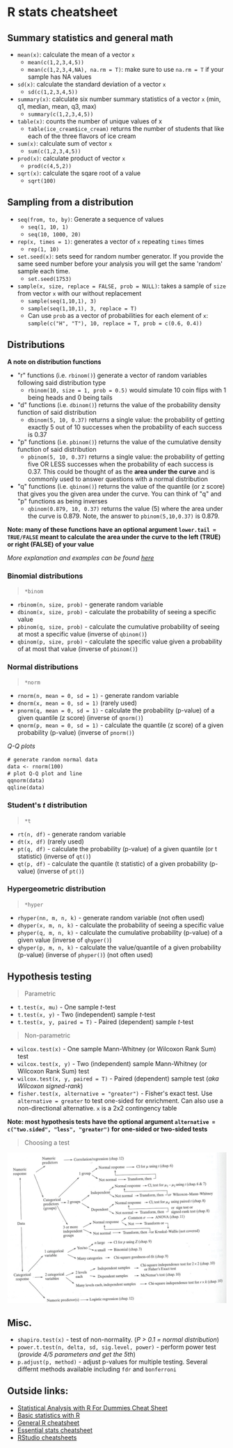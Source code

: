 # R stats cheatsheet

## Summary statistics and general math
- `mean(x)`: calculate the mean of a vector `x`
    - `mean(c(1,2,3,4,5))`
    - `mean(c(1,2,3,4,NA), na.rm = T)`: make sure to use `na.rm = T` if your sample has NA values
- `sd(x)`: calculate the standard deviation of a vector `x`
    - `sd(c(1,2,3,4,5))`
- `summary(x)`: calculate six number summary statistics of a vector `x` (min, q1, median, mean, q3, max)
    - `summary(c(1,2,3,4,5))`
- `table(x)`: counts the number of unique values of x
    - `table(ice_cream$ice_cream)` returns the number of students that like each of the three flavors of ice cream
- `sum(x)`: calculate sum of vector `x`
    - `sum(c(1,2,3,4,5))`
- `prod(x)`: calculate product of vector `x`
    - `prod(c(4,5,2))`
- `sqrt(x)`: calculate the sqare root of a value
    - `sqrt(100)`

## Sampling from a distribution
- `seq(from, to, by)`: Generate a sequence of values
    - `seq(1, 10, 1)`
    - `seq(10, 1000, 20)`
- `rep(x, times = 1)`: generates a vector of `x` repeating `times` times
    - `rep(1, 10)`
- `set.seed(x)`: sets seed for random number generator. If you provide the same seed number before your analysis you will get the same 'random' sample each time.
    - `set.seed(1753)`
- `sample(x, size, replace = FALSE, prob = NULL)`: takes a sample of `size` from vector `x` with our without replacement
    - `sample(seq(1,10,1), 3)`
    - `sample(seq(1,10,1), 3, replace = T)`
    - Can use `prob` as a vector of probabilities for each element of `x`: `sample(c("H", "T"), 10, replace = T, prob = c(0.6, 0.4))`

## Distributions

**A note on distribution functions**
- "r" functions (i.e. `rbinom()`) generate a vector of random variables following said distribution type
    - `rbinom(10, size = 1, prob = 0.5)` would simulate 10 coin flips with 1 being heads and 0 being tails
- "d" functions (i.e. `dbinom()`) returns the value of the probability density function of said distribution
    - `dbinom(5, 10, 0.37)` returns a single value: the probability of getting exactly 5 out of 10 successes when the probability of each success is 0.37
- "p" functions (i.e. `pbinom()`) returns the value of the cumulative density function of said distribution
    - `pbinom(5, 10, 0.37)` returns a single value: the probability of getting five OR LESS successes when the probability of each success is 0.37. This could be thought of as the **area under the curve** and is commonly used to answer questions with a normal distribution
- "q" functions (i.e. `qbinom()`) returns the value of the quantile (or z score) that gives you the given area under the curve. You can think of "q" and "p" functions as being inverses
    - `qbinom(0.879, 10, 0.37)` returns the value (5) where the area under the curve is 0.879. Note, the answer to `pbinom(5,10,0.37)` is 0.879.

**Note: many of these functions have an optional argument `lower.tail = TRUE/FALSE` meant to calculate the area under the curve to the left (TRUE) or right (FALSE) of your value**

*More explanation and examples can be found [here](https://www.statology.org/dbinom-pbinom-qbinom-rbinom-in-r/)*

### Binomial distributions
> `*binom`
- `rbinom(n, size, prob)` - generate random variable
- `dbinom(x, size, prob)` - calculate the probability of seeing a specific value
- `pbinom(q, size, prob)` - calculate the cumulative probability of seeing at most a specific value (inverse of `qbinom()`)
- `qbinom(p, size, prob)` - calculate the specific value given a probability of at most that value (inverse of `pbinom()`)

### Normal distributions
> `*norm`
- `rnorm(n, mean = 0, sd = 1)` - generate random variable
- `dnorm(x, mean = 0, sd = 1)` (rarely used)
- `pnorm(q, mean = 0, sd = 1)` - calculate the probability (p-value) of a given quantile (z score) (inverse of `qnorm()`)
- `qnorm(p, mean = 0, sd = 1)` - calculate the quantile (z score) of a given probability (p-value) (inverse of `pnorm()`)

*Q-Q plots*
```
# generate random normal data
data <- rnorm(100)
# plot Q-Q plot and line
qqnorm(data)
qqline(data)
```

### Student's *t* distribution
> `*t`
- `rt(n, df)` - generate random variable
- `dt(x, df)` (rarely used)
- `pt(q, df)` - calculate the probability (p-value) of a given quantile (or t statistic) (inverse of `qt()`)
- `qt(p, df)` - calculate the quantile (t statistic) of a given probability (p-value) (inverse of `pt()`)

### Hypergeometric distribution
> `*hyper`
- `rhyper(nn, m, n, k)` - generate random variable (not often used)
- `dhyper(x, m, n, k)` - calculate the probability of seeing a specific value
- `phyper(q, m, n, k)` - calculate the cumulative probability (p-value) of a given value (inverse of `qhyper()`)
- `qhyper(p, m, n, k)` - calculate the value/quantile of a given probability (p-value) (inverse of `phyper()`) (not often used)

## Hypothesis testing
> Parametric
- `t.test(x, mu)` - One sample *t*-test
- `t.test(x, y)` - Two (independent) sample *t*-test
- `t.test(x, y, paired = T)` - Paired (dependent) sample *t*-test

> Non-parametric
- `wilcox.test(x)` - One sample Mann-Whitney (or Wilcoxon Rank Sum) test
- `wilcox.test(x, y)` - Two (independent) sample Mann-Whitney (or Wilcoxon Rank Sum) test
- `wilcox.test(x, y, paired = T)` - Paired (dependent) sample test (*aka Wilcoxon signed-rank*)
- `fisher.test(x, alternative = "greater")` - Fisher's exact test. Use `alternative = greater` to test one-sided for enrichment. Can also use a non-directional alternative. `x` is a 2x2 contingency table

**Note: most hypothesis tests have the optional argument `alternative = c("two.sided", "less", "greater")` for one-sided or two-sided tests**

> Choosing a test

![](data/flowchart.png)

## Misc.
- `shapiro.test(x)` - test of non-normality. (*P > 0.1 = normal distribution*)
- `power.t.test(n, delta, sd, sig.level, power)` - perform power test (*provide 4/5 parameters and get the 5th*)
- `p.adjust(p, method)` - adjust p-values for multiple testing. Several differnt methods available including `fdr` and `bonferroni`

## Outside links:
* [Statistical Analysis with R For Dummies Cheat Sheet](https://www.dummies.com/programming/r/statistical-analysis-with-r-for-dummies-cheat-sheet/)
* [Basic statistics with R](https://cheatography.com/xeonkai/cheat-sheets/basic-statistics-with-r/)
* [General R cheatsheet](http://nicolascampione.weebly.com/uploads/1/9/4/1/19411255/r_cheat_sheet.pdf)
* [Essential stats cheatsheet](https://bioconnector.github.io/workshops/handouts/r-stats-cheatsheet.pdf)
* [RStudio cheatsheets](https://www.rstudio.com/resources/cheatsheets/)


